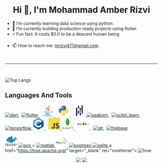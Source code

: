 <h1 align="center">Hi 👋, I'm Mohammad Amber Rizvi</h1>


<!--
**marizvi/marizvi** is a ✨ _special_ ✨ repository because its `README.md` (this file) appears on your GitHub profile.

Here are some ideas to get you started:
-->

- 🔭 I’m currently learning data science using python.
- 🌱 I’m currently building production ready projects using flutter.
- ⚡ Fun fact: It costs $0.0 to be a descent human being
<!-- - 👯 I’m looking to collaborate on ... -->
<!-- - 🤔 I’m looking for help with ... -->
<!-- - 💬 Ask me about development using Flutter -->
- 📫 How to reach me: mrizvi471@gmail.com
<!-- - 😄 Pronouns: ... -->
<!-- ![Overall Stats](https://github-readme-stats.vercel.app/api?username=marizvi&count_private=true&show_icons=true&hide=contribs&theme=radical)-->
<br>
<hr>
<br>

![Top Langs](https://github-readme-stats.vercel.app/api/top-langs/?username=marizvi&layout=compact&hide=html&theme=radical)

<!-- <h2> Production Ready Projects
 <p align="left">zenik:
<img src="https://cdn.rawgit.com/steverichey/google-play-badge-svg/master/img/fr_get.svg" width="20%">
</p>  -->
<h2> Languages And Tools 
<!--   <img src = "https://media2.giphy.com/media/QssGEmpkyEOhBCb7e1/giphy.gif?cid=ecf05e47a0n3gi1bfqntqmob8g9aid1oyj2wr3ds3mg700bl&rid=giphy.gif" width = 12px>  -->
</h2>

<p align="left"> <a href="https://github.com/marizvi?tab=repositories&q=&type=&language=dart&sort=" target="_blank"> <img src="https://www.vectorlogo.zone/logos/dartlang/dartlang-icon.svg" alt="dart" width="40" height="40"/> </a> &nbsp <a href="https://github.com/marizvi?tab=repositories&q=&type=&language=dart&sort="> <img src="https://www.vectorlogo.zone/logos/flutterio/flutterio-icon.svg" alt="flutter" width="40" height="40"/> </a> &nbsp <a href="https://github.com/marizvi?tab=repositories&q=&type=&language=java&sort=" target="_blank" rel="noreferrer"> <img src="https://raw.githubusercontent.com/devicons/devicon/master/icons/java/java-original.svg" alt="java" width="40" height="40"/> </a> &nbsp <a href="https://github.com/marizvi" target="_blank" rel="noreferrer"> <img src="https://raw.githubusercontent.com/devicons/devicon/master/icons/python/python-original.svg" alt="python" width="40" height="40"/> </a> &nbsp <a href="https://pandas.pydata.org/" target="_blank" rel="noreferrer"> <img src="https://raw.githubusercontent.com/devicons/devicon/2ae2a900d2f041da66e950e4d48052658d850630/icons/pandas/pandas-original.svg" alt="pandas" width="40" height="40"/> </a> <a href="https://seaborn.pydata.org/" target="_blank" rel="noreferrer"> <img src="https://seaborn.pydata.org/_images/logo-mark-lightbg.svg" alt="seaborn" width="40" height="40"/> </a> &nbsp <a href="https://scikit-learn.org/" target="_blank" rel="noreferrer"> <img src="https://upload.wikimedia.org/wikipedia/commons/0/05/Scikit_learn_logo_small.svg" alt="scikit_learn" width="40" height="40"/> </a> &nbsp <a href="https://www.tensorflow.org" target="_blank" rel="noreferrer"> <img src="https://www.vectorlogo.zone/logos/tensorflow/tensorflow-icon.svg" alt="tensorflow" width="40" height="40"/> <a href="https://github.com/marizvi?tab=repositories&q=&type=&language=c&sort=" target="_blank" rel="noreferrer"> <img src="https://raw.githubusercontent.com/devicons/devicon/master/icons/c/c-original.svg" alt="c" width="40" height="40"/> </a> &nbsp <a href="https://github.com/marizvi?tab=repositories&q=&type=&language=JavaScript&sort="" target="_blank" rel="noreferrer"> <img src="https://raw.githubusercontent.com/devicons/devicon/master/icons/javascript/javascript-original.svg" alt="javascript" width="40" height="40"/> </a> <a href="https://www.mongodb.com/" target="_blank" rel="noreferrer"> <img src="https://raw.githubusercontent.com/devicons/devicon/master/icons/mongodb/mongodb-original-wordmark.svg" alt="mongodb" width="40" height="40"/> </a> &nbsp <a href="https://nodejs.org" target="_blank" rel="noreferrer"> <img src="https://raw.githubusercontent.com/devicons/devicon/master/icons/nodejs/nodejs-original-wordmark.svg" alt="nodejs" width="40" height="40"/> </a> &nbsp 
  <a href="https://git-scm.com/" target="_blank" rel="noreferrer"> <img src="https://www.vectorlogo.zone/logos/git-scm/git-scm-icon.svg" alt="git" width="40" height="40"/> </a>
 &nbsp <a href="https://github.com/marizvi?tab=repositories&q=&type=&language=dart&sort=" target="_blank" rel="noreferrer"> <img src="https://www.vectorlogo.zone/logos/firebase/firebase-icon.svg" alt="firebase" width="40" height="40"/> </a>

<a href="https://www.docker.com/" target="_blank" rel="noreferrer"> <img src="https://raw.githubusercontent.com/devicons/devicon/master/icons/docker/docker-original-wordmark.svg" alt="docker" width="40" height="40"/> </a> <a href="https://cloud.google.com" target="_blank" rel="noreferrer"> <img src="https://www.vectorlogo.zone/logos/google_cloud/google_cloud-icon.svg" alt="gcp" width="40" height="40"/> </a> < <a href="https://www.mathworks.com/" target="_blank" rel="noreferrer"> <img src="https://upload.wikimedia.org/wikipedia/commons/2/21/Matlab_Logo.png" alt="matlab" width="40" height="40"/> </a> <a href="https://www.mysql.com/" target="_blank" rel="noreferrer"> <img src="https://raw.githubusercontent.com/devicons/devicon/master/icons/mysql/mysql-original-wordmark.svg" alt="mysql" width="40" height="40"/> </a> <a href="https://postman.com" target="_blank" rel="noreferrer"> <img src="https://www.vectorlogo.zone/logos/getpostman/getpostman-icon.svg" alt="postman" width="40" height="40"/> </a> <a href="https://www.sqlite.org/" target="_blank" rel="noreferrer"> <img src="https://www.vectorlogo.zone/logos/sqlite/sqlite-icon.svg" alt="sqlite" width="40" height="40"/> </a> a href="https://hive.apache.org/" target="_blank" rel="noreferrer"> <img src="https://www.vectorlogo.zone/logos/apache_hive/apache_hive-icon.svg" alt="hive" width="40" height="40"/> </a>
  </p>

  
  <p align="center">
  <img src = "https://activity-graph.herokuapp.com/graph?username=marizvi&theme=redical&hide_border=true&area=true" width = 800>
  <img src = "https://github-readme-streak-stats.herokuapp.com?user=marizvi&theme=dark&hide_border=true" width = 400>
  
 </p>
